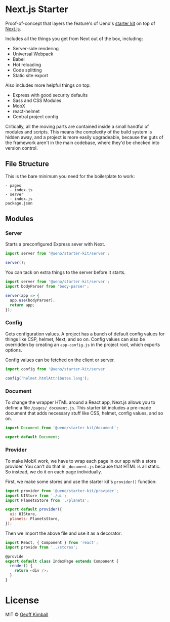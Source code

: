 # Next.js Starter

Proof-of-concept that layers the feature's of Ueno's [starter kit](https://github.com/ueno-llc/starter-kit-universally) on top of [Next.js](https://github.com/zeit/next.js).

Includes all the things you get from Next out of the box, including:

- Server-side rendering
- Universal Webpack
- Babel
- Hot reloading
- Code splitting
- Static site export

Also includes more helpful things on top:

- Express with good security defaults
- Sass and CSS Modules
- MobX
- react-helmet
- Central project config

Critically, all the moving parts are contained inside a small handful of modules and scripts. This means the complexity of the build system is hidden away, and a project is more easily upgradeable, because the guts of the framework aren't in the main codebase, where they'd be checked into version control.

## File Structure

This is the bare minimum you need for the boilerplate to work:

```
- pages
  - index.js
- server
  - index.js
package.json
```

## Modules

### Server

Starts a preconfigured Express sever with Next.

```js
import server from '@ueno/starter-kit/server';

server();
```

You can tack on extra things to the server before it starts.

```js
import server from '@ueno/starter-kit/server';
import bodyParser from 'body-parser';

server(app => {
  app.use(bodyParser);
  return app;
});
```

### Config

Gets configuration values. A project has a bunch of default config values for things like CSP, helmet, Next, and so on. Config values can also be overridden by creating an `app-config.js` in the project root, which exports options.

Config values can be fetched on the client or server.

```js
import config from '@ueno/starter-kit/server'

config('helmet.htmlAttributes.lang');
```

### Document

To change the wrapper HTML around a React app, Next.js allows you to define a file `/pages/_document.js`. This starter kit includes a pre-made document that adds necessary stuff like CSS, helmet, config values, and so on.

```js
import Document from '@ueno/starter-kit/document';

export default Document;
```

### Provider

To make MobX work, we have to wrap each page in our app with a store provider. You can't do that in `_document.js` because that HTML is all static. So instead, we do it on each page individually.

First, we make some stores and use the starter kit's `provider()` function:

```js
import provider from '@ueno/starter-kit/provider';
import UIStore from './ui';
import PlanetsStore from './planets';

export default provider({
  ui: UIStore,
  planets: PlanetsStore,
});
```

Then we import the above file and use it as a decorator:

```js
import React, { Component } from 'react';
import provide from '../stores';

@provide
export default class IndexPage extends Component {
  render() {
    return <div />;
  }
}
```

# License

MIT &copy; [Geoff Kimball](http://geoffkimball.com)
